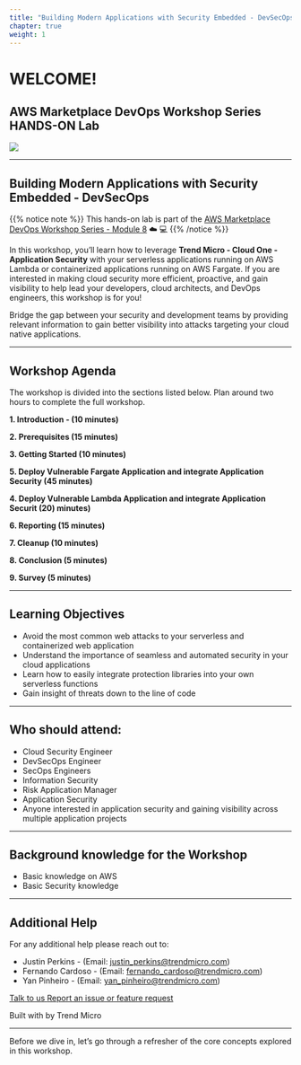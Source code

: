 ```yaml
---
title: "Building Modern Applications with Security Embedded - DevSecOps"
chapter: true
weight: 1
---
```


# WELCOME!

## AWS Marketplace DevOps Workshop Series HANDS-ON Lab

<a href="https://aws.amazon.com/marketplace/pp/prodview-g232pyu6l55l4?trk=el_a134p000003yrYeAAI&trkCampaign=AWSMP_pdp_dev_x_dg&sc_channel=el&sc_campaign=el_awsmp_mult&sc_outcome=Marketplace" target="_blank"><img src="/images/setup/trend-available-in-aws-marketplace-bage.png"></a>

---

## Building Modern Applications with Security Embedded - DevSecOps

{{% notice note %}}
This hands-on lab is part of the <a href="https://pages.awscloud.com/awsmp-wsm-sec-module-8-devsecops-en.html">AWS Marketplace DevOps Workshop Series - Module 8</a> ☁️ 💻
{{% /notice %}}

In this workshop, you’ll learn how to leverage **Trend Micro - Cloud One - Application Security** with your serverless applications running on AWS Lambda or containerized applications running on AWS Fargate. If you are interested in making cloud security more efficient, proactive, and gain visibility to help lead your developers, cloud architects, and DevOps engineers, this workshop is for you!


Bridge the gap between your security and development teams by providing relevant information to gain better visibility into attacks targeting your cloud native applications.

 
--------

## Workshop Agenda 

The workshop is divided into the sections listed below. Plan around two hours to complete the full workshop.


<span style="color: #4e3eb1;"><i class='fas fa-check fa-xs'></i></span> <b> 1. Introduction - (10 minutes)</b> 

<span style="color: #4e3eb1;"><i class='fas fa-check fa-xs'></i></span> <b> 2. Prerequisites (15 minutes)</b> 

<span style="color: #4e3eb1;"><i class='fas fa-check fa-xs'></i></span> <b> 3. Getting Started (10 minutes)</b> 

<span style="color: #4e3eb1;"><i class='fas fa-check fa-xs'></i></span> <b> 5. Deploy Vulnerable Fargate Application and integrate Application Security (45 minutes)</b>

<span style="color: #4e3eb1;"><i class='fas fa-check fa-xs'></i></span> <b> 4. Deploy Vulnerable Lambda Application and integrate Application Securit (20) minutes)</b>

<span style="color: #4e3eb1;"><i class='fas fa-check fa-xs'></i></span> <b> 6. Reporting  (15 minutes)</b>

<span style="color: #4e3eb1;"><i class='fas fa-check fa-xs'></i></span> <b> 7. Cleanup (10 minutes)</b>

<span style="color: #4e3eb1;"><i class='fas fa-check fa-xs'></i></span> <b> 8. Conclusion (5 minutes)</b>

<span style="color: #4e3eb1;"><i class='fas fa-check fa-xs'></i></span> <b> 9. Survey (5 minutes)</b>

--------

## Learning Objectives
- Avoid the most common web attacks to your serverless and containerized web application
- Understand the importance of seamless and automated security in your cloud applications
- Learn how to easily integrate protection libraries into your own serverless functions
- Gain insight of threats down to the line of code 

--------

## Who should attend:
- Cloud Security Engineer
- DevSecOps Engineer
- SecOps Engineers
- Information Security
- Risk Application Manager
- Application Security 
- Anyone interested in application security and gaining visibility across multiple application projects

--------


## Background knowledge for the Workshop
- Basic knowledge on AWS
- Basic Security knowledge

--------

## Additional Help
For any additional help please reach out to: 

- Justin Perkins - (Email: justin_perkins@trendmicro.com)
- Fernando Cardoso - (Email: fernando_cardoso@trendmicro.com)
- Yan Pinheiro - (Email: yan_pinheiro@trendmicro.com)

<p>
<a  href="mailto:fernando_cardoso@trendmicro.com;justin_perkins@trendmicro.com;yan_pinheiro@trendmicro.com?subject=Feedback Cloud One - Application Security Workshop"  target="_blank" rel="noopener noreferrer"  class="btn btn-default">  
  Talk to us
  <i class="fas fa-paper-plane"></i>
</a>

<a  href="https://github.com/JustinDPerkins/aws-modernization-with-cloud-one-application-security/issues/new" target="_blank" rel="noopener noreferrer"  class="btn btn-default">  
  <i class="fas fa-bug"></i>
  Report an issue or feature request
</a>
</p>
</li>
</ul>
<p>Built with <i class="far fa-heart" style="color: red;"></i> by Trend Micro</p>

--------

Before we dive in, let’s go through a refresher of the core concepts explored in this workshop.
